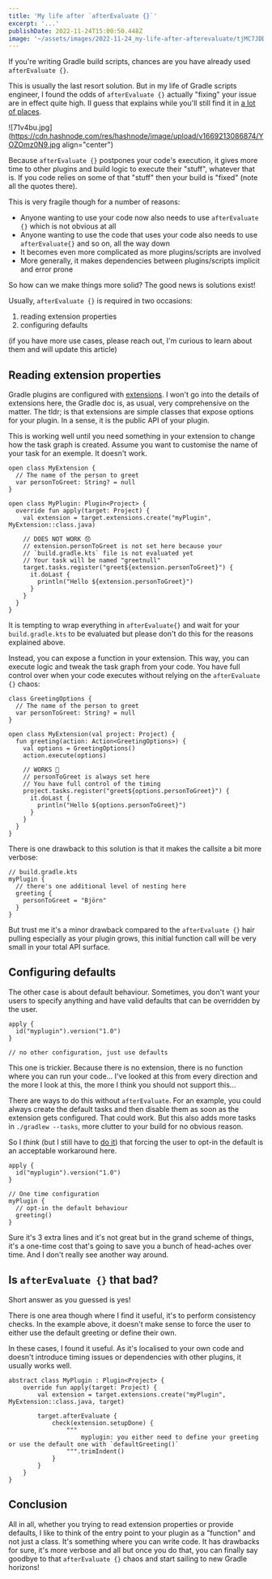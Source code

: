 ```yaml
---
title: 'My life after `afterEvaluate {}`'
excerpt: '...'
publishDate: 2022-11-24T15:00:50.448Z
image: '~/assets/images/2022-11-24_my-life-after-afterevaluate/tjMC7JDDy.png'
---
```

If you're writing Gradle build scripts, chances are you have already used `afterEvaluate {}`.

This is usually the last resort solution. But in my life of Gradle scripts engineer, I found the odds of `afterEvaluate {}` actually "fixing" your issue are in effect quite high. II guess that explains while you'll still find it in [a lot of places](https://github.com/search?q=afterEvaluate&type=code).

!\[71v4bu.jpg\](https://cdn.hashnode.com/res/hashnode/image/upload/v1669213086874/YOZOmz0N9.jpg align="center")

Because `afterEvaluate {}` postpones your code's execution, it gives more time to other plugins and build logic to execute their "stuff", whatever that is. If you code relies on some of that "stuff" then your build is "fixed" (note all the quotes there).

This is very fragile though for a number of reasons:

* Anyone wanting to use your code now also needs to use `afterEvaluate {}` which is not obvious at all
* Anyone wanting to use the code that uses your code also needs to use `afterEvaluate{}` and so on, all the way down
* It becomes even more complicated as more plugins/scripts are involved
* More generally, it makes dependencies between plugins/scripts implicit and error prone

So how can we make things more solid? The good news is solutions exist!

Usually, `afterEvaluate {}` is required in two occasions:

1. reading extension properties
2. configuring defaults

(if you have more use cases, please reach out, I'm curious to learn about them and will update this article)

## Reading extension properties

Gradle plugins are configured with [extensions](https://docs.gradle.org/current/userguide/custom_plugins.html#sec:getting_input_from_the_build). I won't go into the details of extensions here, the Gradle doc is, as usual, very comprehensive on the matter. The tldr; is that extensions are simple classes that expose options for your plugin. In a sense, it is the public API of your plugin.

This is working well until you need something in your extension to change how the task graph is created. Assume you want to customise the name of your task for an exemple. It doesn't work.

```
open class MyExtension {
  // The name of the person to greet
  var personToGreet: String? = null
}

open class MyPlugin: Plugin<Project> {
  override fun apply(target: Project) {
    val extension = target.extensions.create("myPlugin", MyExtension::class.java)

    // DOES NOT WORK 😞
    // extension.personToGreet is not set here because your 
    // `build.gradle.kts` file is not evaluated yet
    // Your task will be named "greetnull"
    target.tasks.register("greet${extension.personToGreet}") {
      it.doLast {
        println("Hello ${extension.personToGreet}")
      }
    }
  }
}
```

It is tempting to wrap everything in `afterEvaluate{}` and wait for your `build.gradle.kts` to be evaluated but please don't do this for the reasons explained above.

Instead, you can expose a function in your extension. This way, you can execute logic and tweak the task graph from your code. You have full control over when your code executes without relying on the `afterEvaluate {}` chaos:

```
class GreetingOptions {
  // The name of the person to greet
  var personToGreet: String? = null
}

open class MyExtension(val project: Project) {
  fun greeting(action: Action<GreetingOptions>) {
    val options = GreetingOptions()
    action.execute(options)
    
    // WORKS 🤩
    // personToGreet is always set here
    // You have full control of the timing
    project.tasks.register("greet${options.personToGreet}") {
      it.doLast {
        println("Hello ${options.personToGreet}")
      }
    }
  }
}
```

There is one drawback to this solution is that it makes the callsite a bit more verbose:

```
// build.gradle.kts
myPlugin {
  // there's one additional level of nesting here
  greeting {
    personToGreet = "Björn"
  }
}
```

But trust me it's a minor drawback compared to the `afterEvaluate {}` hair pulling especially as your plugin grows, this initial function call will be very small in your total API surface.

## Configuring defaults

The other case is about default behaviour. Sometimes, you don't want your users to specify anything and have valid defaults that can be overridden by the user.

```
apply {
  id("myplugin").version("1.0")
}

// no other configuration, just use defaults
```

This one is trickier. Because there is no extension, there is no function where you can run your code... I've looked at this from every direction and the more I look at this, the more I think you should not support this...

There are ways to do this without `afterEvaluate`. For an example, you could always create the default tasks and then disable them as soon as the extension gets configured. That could work. But this also adds more tasks in `./gradlew --tasks`, more clutter to your build for no obvious reason.

So I _think_ (but I still have to [do it](https://github.com/apollographql/apollo-kotlin/blob/d2ce850a40f9cfa666d111febf2ed3225d6cf4a6/libraries/apollo-gradle-plugin-external/src/main/kotlin/com/apollographql/apollo3/gradle/internal/DefaultApolloExtension.kt#L132)) that forcing the user to opt-in the default is an acceptable workaround here.

```
apply {
  id("myplugin").version("1.0")
}

// One time configuration
myPlugin {
  // opt-in the default behaviour
  greeting()
}
```

Sure it's 3 extra lines and it's not great but in the grand scheme of things, it's a one-time cost that's going to save you a bunch of head-aches over time. And I don't really see another way around.

## Is `afterEvaluate {}` that bad?

Short answer as you guessed is yes!

There is one area though where I find it useful, it's to perform consistency checks. In the example above, it doesn't make sense to force the user to either use the default greeting or define their own.

In these cases, I found it useful. As it's localised to your own code and doesn't introduce timing issues or dependencies with other plugins, it usually works well.

```
abstract class MyPlugin : Plugin<Project> {
    override fun apply(target: Project) {
        val extension = target.extensions.create("myPlugin", MyExtension::class.java, target)
        
        target.afterEvaluate { 
            check(extension.setupDone) {
                """
                    myplugin: you either need to define your greeting or use the default one with `defaultGreeting()`
                """.trimIndent()
            }
        }
    }
}
```

## Conclusion

All in all, whether you trying to read extension properties or provide defaults, I like to think of the entry point to your plugin as a "function" and not just a class. It's something where you can write code. It has drawbacks for sure, it's more verbose and all but once you do that, you can finally say goodbye to that `afterEvaluate {}` chaos and start sailing to new Gradle horizons!
